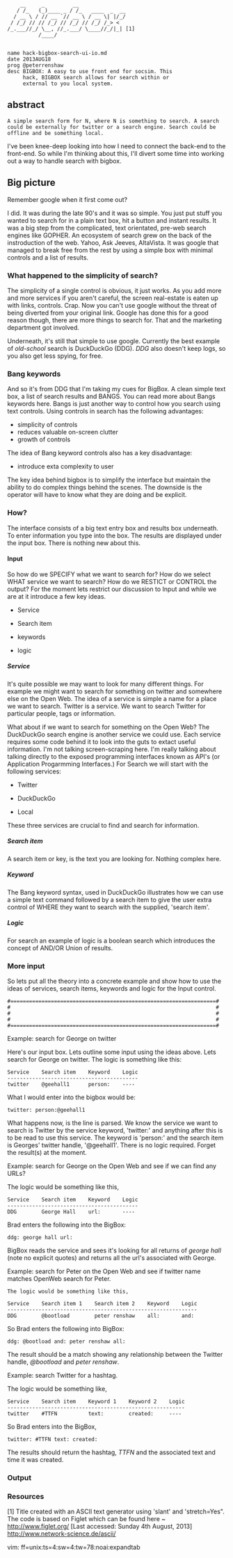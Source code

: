         __     _         __
       / /_   (_)____ _ / /_   ____  _  __  
      / __ \ / // __ `// __ \ / __ \| |/_/
     / /_/ // // /_/ // /_/ // /_/ /_> <
    /_.___//_/ \__, //_.___/ \____//_/|_| [1]
              /____/


    name hack-bigbox-search-ui-io.md
    date 2013AUG18
    prog @peterrenshaw
    desc BIGBOX: A easy to use front end for socsim. This 
         hack, BIGBOX search allows for search within or 
	     external to you local system.


## abstract

    A simple search form for N, where N is something to search. A search
	could be externally for twitter or a search engine. Search could be
	offline and be something local. 	
	

I've been knee-deep looking into how I need to connect the back-end to the 
front-end. So while I'm thinking about this, I'll divert some time into 
working out a way to handle search with bigbox.


## Big picture

  Remember google when it first come out? 
  
  I did. It was during the late 90's and it was so simple. You just put 
stuff you wanted to search for in a plain text box, hit a button and instant 
results. It was a big step from the complicated, text orientated, pre-web 
search engines like GOPHER. An ecosystem of search grew on the back of the
instroduction of the web. Yahoo, Ask Jeeves, AltaVista. It was google that 
managed to break free from the rest by using a simple box with minimal 
controls and a list of results.


### What happened to the simplicity of search?

  The simplicity of a single control is obvious, it just works. As you add
more and more services if you aren't careful, the screen real-estate is 
eaten up with links, controls. Crap.  Now you can't use google without the 
threat of being diverted from your original link. Google has done this for 
a good reason though, there are more things to search for. That and the 
marketing department got involved. 

Underneath, it's still that simple to use google. Currently the best example 
of *old-school* search is DuckDuckGo (DDG). *DDG* also doesn't keep logs, so 
you also get less spying, for free.


### Bang keywords 

  And so it's from DDG that I'm taking my cues for BigBox. A clean simple
text box, a list of search results and BANGS. You can read more about Bangs 
keywords here. Bangs is just another way to control how you search using 
text controls. Using controls in search has the following advantages:

* simplicity of controls
* reduces valuable on-screen clutter
* growth of controls
    
The idea of Bang keyword controls also has a key disadvantage:

* introduce exta complexity to user

The key idea behind bigbox is to simplify the interface but maintain the
ability to do complex things behind the scenes. The downside is the 
operator will have to know what they are doing and be explicit.


### How?

The interface consists of a big text entry box and results box underneath. To
enter information you type into the box. The results are displayed under the
input box. There is nothing new about this.

#### Input

So how do we SPECIFY what we want to search for? How do we select WHAT service
we want to search? How do we RESTICT or CONTROL the output? For the moment
lets restrict our discussion to Input and while we are at it introduce a few
key ideas.

* Service

* Search item

* keywords

* logic


##### Service

  It's quite possible we may want to look for many different things. For
example we might want to search for something on twitter and somewhere else 
on the Open Web.  The idea of a service is simple a name for a place we want
to search. Twitter is a service. We want to search Twitter for particular 
people, tags or information.  

  What about if we want to search for something on the Open Web? The
DuckDuckGo search engine is another service we could use. Each service
requires some code behind it to look into the guts to extact useful 
information. I'm not talking screen-scraping here. I'm really talking about
talking directly to the exposed programming interfaces known as API's (or
Application Progarmming Interfaces.)  For Search we will start with the
following services:

* Twitter

* DuckDuckGo

* Local

These three services are crucial to find and search for information.


##### Search item

  A search item or key, is the text you are looking for. Nothing complex here.


##### Keyword

  The Bang keyword syntax, used in DuckDuckGo illustrates how we can use a
simple text command followed by a search item to give the user extra control
of WHERE they want to search with the supplied, 'search item'.


##### Logic

  For search an example of logic is a boolean search which introduces the
concept of AND/OR Union of results.


### More input

  So lets put all the theory into a concrete example and show how to use the
ideas of services, search items, keywords and logic for the Input control.


    #==================================================================#
    #                                                                  #
    #                                                                  #
    #                                                                  #
    #==================================================================#


Example: search for George on twitter

  Here's our input box. Lets outline some input using the ideas above. Lets
search for George on twitter. The logic is something like this:

    Service    Search item    Keyword    Logic
    ------------------------------------------
    twitter    @geehall1      person:    ----

What I would enter into the bigbox would be:

    twitter: person:@geehall1

   What happens now, is the line is parsed. We know the service we want to 
search is Twitter by the service keyword, 'twitter:' and anything after this 
is to be read to use this service. The keyword is 'person:' and the search 
item is Georges' twitter handle, '@geehall1'. There is no logic required.
Forget the result(s) at the moment.


Example: search for George on the Open Web and see if we can find any URLs?

  The logic would be something like this, 

    Service    Search item    Keyword    Logic
    ------------------------------------------
    DDG        George Hall    url:       ----

  Brad enters the following into the BigBox:

    ddg: george hall url:

   BigBox reads the service and sees it's looking for all returns of *george
hall* (note no explicit quotes) and returns all the url's associated with
George.

Example: search for Peter on the Open Web and see if twitter name
         matches OpenWeb search for Peter.

    The logic would be something like this,

    Service    Search item 1    Search item 2    Keyword    Logic
	-------------------------------------------------------------
    DDG        @bootload        peter renshaw    all:       and:

  So Brad enters the following into BigBox:

    ddg: @bootload and: peter renshaw all:

  The result should be a match showing any relationship between the Twitter
handle, *@bootload* and *peter renshaw*.

Example: search Twitter for a hashtag.

  The logic would be something like,

    Service    Search item    Keyword 1    Keyword 2    Logic
	---------------------------------------------------------
    twitter    #TTFN          text:        created:     ----

  So Brad enters into the BigBox,

    twitter: #TTFN text: created:

  The results should return the hashtag, *TTFN* and the associated text and
time it was created.


### Output
    




### Resources

[1] Title created with an ASCII text generator using 'slant' and 
'stretch=Yes". The code is based on Figlet which can be found 
here ~ <http://www.figlet.org/>
[Last accessed: Sunday 4th August, 2013]
<http://www.network-science.de/ascii/>


vim: ff=unix:ts=4:sw=4:tw=78:noai:expandtab


